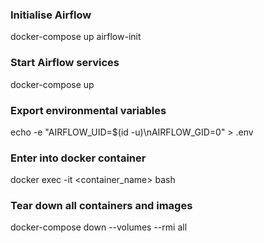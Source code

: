 ### Initialise Airflow

docker-compose up airflow-init

### Start Airflow services

docker-compose up

### Export environmental variables

echo -e "AIRFLOW_UID=$(id -u)\nAIRFLOW_GID=0" > .env

### Enter into docker container

docker exec -it <container_name> bash

### Tear down all containers and images

docker-compose down --volumes --rmi all
